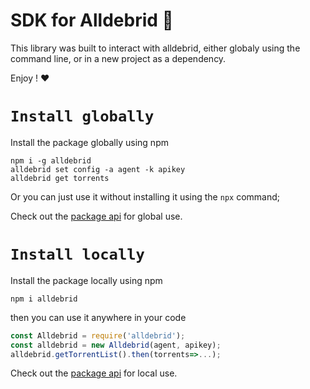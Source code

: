 # SDK for Alldebrid :rocket:

This library was built to interact with alldebrid, either globaly using the command line, or in a new project as a dependency.

Enjoy ! :heart:

# `Install globally`

Install the package globally using npm
```
npm i -g alldebrid
alldebrid set config -a agent -k apikey
alldebrid get torrents
```
Or you can just use it without installing it using the `npx` command;

Check out the [package api](./doc/global.md) for global use.

# `Install locally`

Install the package locally using npm
```
npm i alldebrid
```
then you can use it anywhere in your code
```js
const Alldebrid = require('alldebrid');
const alldebrid = new Alldebrid(agent, apikey);
alldebrid.getTorrentList().then(torrents=>...);
```
Check out the [package api](./doc/local.md) for local use.

